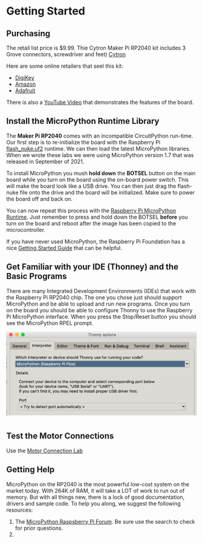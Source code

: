 # Getting Started

## Purchasing

The retail list price is $9.99.  Thie Cytron Maker Pi RP2040 kit includes 3 Grove connectors, screwdriver and feet) [Cytron](https://www.cytron.io/p-maker-pi-rp2040-simplifying-robotics-with-raspberry-pi-rp2040)

Here are some online retailers that seel this kit:

* [DigiKey](https://www.digikey.com/en/products/detail/cytron-technologies-sdn-bhd/MAKER-PI-RP2040/14557836)
* [Amazon](https://www.amazon.com/Cytron-Simplying-Robotics-Beginner-RP2040/dp/B09HBQL141)
* [Adafruit](https://www.adafruit.com/product/5129)


There is also a [YouTube Video](https://www.youtube.com/watch?v=8CXirBVwVoU) that demonstrates the features of the board.

## Install the MicroPython Runtime Library

The **Maker Pi RP2040** comes with an incompatible CircuitPython run-time.  Our first step is to re-initialize the board with the Raspberry Pi [flash_nuke.uf2](https://www.raspberrypi.org/documentation/pico/getting-started/static/6f6f31460c258138bd33cc96ddd76b91/flash_nuke.uf2) runtime.  We can then load the latest MicroPython libraries.  When we wrote these labs we were using MicroPython version 1.7 that was released in September of 2021.

To install MicroPython you mush **hold down** the **BOTSEL** button on the main board while you turn on the board using the on-board power switch.  This will make the board look like a USB drive.  You can then just drag the flash-nuke file onto the drive and the board will be initialized.  Make sure to power the board off and back on.

You can now repeat this process with the [Raspberry Pi MicroPython Runtime](https://micropython.org/download/rp2-pico/rp2-pico-latest.uf2).  Just remember to press and hold down the BOTSEL **before** you turn on the board and reboot after the image has been copied to the microcontroller.

If you have never used MicroPython, the Raspberry Pi Foundation has a nice [Getting Started Guide](https://www.raspberrypi.org/documentation/microcontrollers/micropython.html) that can be helpful.

## Get Familiar with your IDE (Thonney) and the Basic Programs

There are many Integrated Development Environments (IDEs) that work with the Raspberry Pi RP2040 chip.  The one you chose just should support MicroPython and be able to upload and run new programs.  Once you turn on the board you should be able to configure Thonny to use the Raspberry Pi MicroPython interface.  When you press the Stop/Reset button you should see the MicroPython RPEL prompt.

![](../../img/thonny-micropython-pico.png)

#
## Test the Motor Connections

Use the [Motor Connection Lab](../maker-pi-rp2040-robot/07-motor-connection-lab.md)

## Getting Help

MicroPython on the RP2040 is the most powerful low-cost system on the market today.  With 264K of RAM, it will take a LOT of work to run out of memory.  But with all things new, there is a lock of good documentation, drivers and sample code.  To help you along, we suggest the following resources:

1. The [MicroPython Raspsberry Pi Forum](https://forum.micropython.org/viewforum.php?f=21&sid=73745cabd6bbdacfd3e78419d5064dfe).  Be sure use the search to check for prior questions.
2.  

